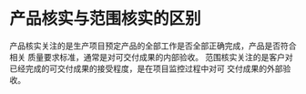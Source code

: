 # 产品核实与范围核实的区别

产品核实关注的是生产项目预定产品的全部工作是否全部正确完成，产品是否符合相关
质量要求标准，通常是对可交付成果的内部验收。
范围核实关注的是客户对已经完成的可交付成果的接受程度，是在项目监控过程中对可
交付成果的外部验收。
